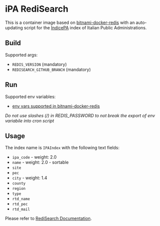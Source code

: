 # iPA RediSearch

This is a container image based on
[bitnami-docker-redis](https://github.com/bitnami/bitnami-docker-redis) with an
auto-updating script for the [IndicePA](https://www.indicepa.gov.it/) index of
Italian Public Administrations.

## Build

Supported args:

- `REDIS_VERSION` (mandatory)
- `REDISEARCH_GITHUB_BRANCH` (mandatory)

## Run

Supported env variables:

- [env vars supported in
  bitnami-docker-redis](https://github.com/bitnami/bitnami-docker-redis#configuration)

*Do not use slashes (/) in REDIS_PASSWORD to not break the export of env
variabile into cron script*

## Usage

The index name is `IPAIndex` with the following text fields:

- `ipa_code` - weight: 2.0
- `name` - weight: 2.0 - sortable
- `site`
- `pec`
- `city` - weight: 1.4
- `county`
- `region`
- `type`
- `rtd_name`
- `rtd_pec`
- `rtd_mail`

Please refer to [RediSearch
Documentation](https://oss.redislabs.com/redisearch/index.html).
